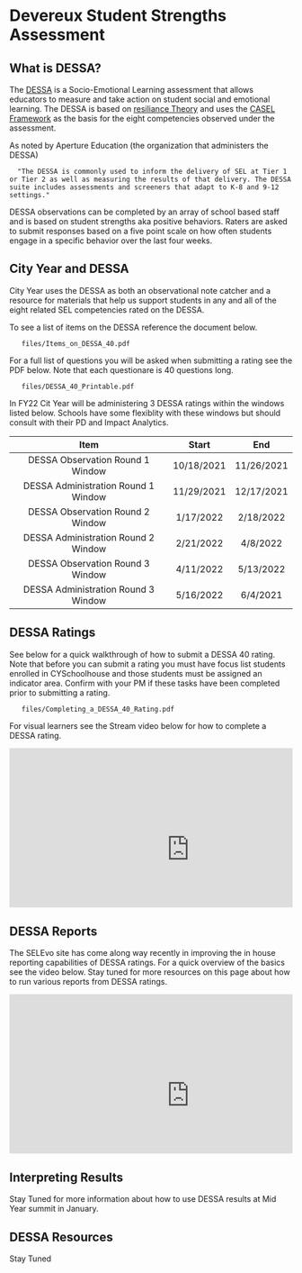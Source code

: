 # Devereux Student Strengths Assessment

## What is DESSA?

   The [DESSA](https://apertureed.com/research/about-the-dessa/) is a Socio-Emotional Learning assessment that allows educators to measure and take action on student social and emotional learning. The DESSA is based on [resiliance Theory](https://link.springer.com/chapter/10.1007/978-1-4614-3661-4_14) and uses the [CASEL Framework](https://casel.org/fundamentals-of-sel/what-is-the-casel-framework/) as the basis for the eight competencies observed under the assessment.

   As noted by Aperture Education (the organization that administers the DESSA)

      "The DESSA is commonly used to inform the delivery of SEL at Tier 1 or Tier 2 as well as measuring the results of that delivery. The DESSA suite includes assessments and screeners that adapt to K-8 and 9-12 settings."

   DESSA observations can be completed by an array of school based staff and is based on student strengths aka positive behaviors. Raters are asked to submit responses based on a five point scale on how often students engage in a specific behavior over the last four weeks.

## City Year and DESSA

   City Year uses the DESSA as both an observational note catcher and a resource for materials that help us support students in any and all of the eight related SEL competencies rated on the DESSA.

   To see a list of items on the DESSA reference the document below.

   ```pdf
      files/Items_on_DESSA_40.pdf
   ```

   For a full list of questions you will be asked when submitting a rating see the PDF below. Note that each questionare is 40 questions long.

   ```pdf
      files/DESSA_40_Printable.pdf
   ```
   In FY22 Cit Year will be administering 3 DESSA ratings within the windows listed below. Schools have some flexiblity with these windows but should consult with their PD and Impact Analytics.

   |                 Item                	|    Start   	|     End    	|
   |:-----------------------------------:	|:----------:	|:----------:	|
   |   DESSA Observation Round 1 Window  	| 10/18/2021 	| 11/26/2021 	|
   | DESSA Administration Round 1 Window 	| 11/29/2021 	| 12/17/2021 	|
   |   DESSA Observation Round 2 Window  	| 1/17/2022  	| 2/18/2022  	|
   | DESSA Administration Round 2 Window 	| 2/21/2022  	| 4/8/2022   	|
   |   DESSA Observation Round 3 Window  	| 4/11/2022  	| 5/13/2022  	|
   | DESSA Administration Round 3 Window 	| 5/16/2022  	| 6/4/2021   	|

## DESSA Ratings

   See below for a quick walkthrough of how to submit a DESSA 40 rating. Note that before you can submit a rating you must have focus list students enrolled in CYSchoolhouse and those students must be assigned an indicator area. Confirm with your PM if these tasks have been completed prior to submitting a rating.

   ```pdf
      files/Completing_a_DESSA_40_Rating.pdf
   ```
   For visual learners see the Stream video below for how to complete a DESSA rating.

   <div style='max-width: 640px'><div style='position: relative; padding-bottom: 56.25%; height: 0; overflow: hidden;'><iframe width="640" height="360" src="https://web.microsoftstream.com/embed/video/ec3a0ff7-ae1f-4e6c-a822-6d9b402d500e?autoplay=false&showinfo=true" allowfullscreen style="border:none;"></iframe></div></div>

## DESSA Reports

   The SELEvo site has come along way recently in improving the in house reporting capabilities of DESSA ratings. For a quick overview of the basics see the video below. Stay tuned for more resources on this page about how to run various reports from DESSA ratings.

   <div style='max-width: 640px'><div style='position: relative; padding-bottom: 56.25%; height: 0; overflow: hidden;'><iframe width="640" height="360" src="https://web.microsoftstream.com/embed/video/e9add909-348a-40d8-a50a-b9549b28327d?autoplay=false&showinfo=true" allowfullscreen style="border:none;"></iframe></div></div>
 

## Interpreting Results

Stay Tuned for more information about how to use DESSA results at Mid Year summit in January.

## DESSA Resources

Stay Tuned